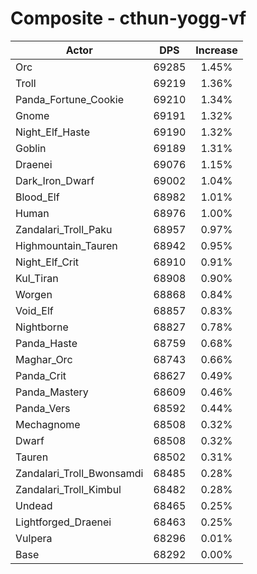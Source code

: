 # Composite - cthun-yogg-vf
| Actor | DPS | Increase |
|---|:---:|:---:|
|Orc|69285|1.45%|
|Troll|69219|1.36%|
|Panda_Fortune_Cookie|69210|1.34%|
|Gnome|69191|1.32%|
|Night_Elf_Haste|69190|1.32%|
|Goblin|69189|1.31%|
|Draenei|69076|1.15%|
|Dark_Iron_Dwarf|69002|1.04%|
|Blood_Elf|68982|1.01%|
|Human|68976|1.00%|
|Zandalari_Troll_Paku|68957|0.97%|
|Highmountain_Tauren|68942|0.95%|
|Night_Elf_Crit|68910|0.91%|
|Kul_Tiran|68908|0.90%|
|Worgen|68868|0.84%|
|Void_Elf|68857|0.83%|
|Nightborne|68827|0.78%|
|Panda_Haste|68759|0.68%|
|Maghar_Orc|68743|0.66%|
|Panda_Crit|68627|0.49%|
|Panda_Mastery|68609|0.46%|
|Panda_Vers|68592|0.44%|
|Mechagnome|68508|0.32%|
|Dwarf|68508|0.32%|
|Tauren|68502|0.31%|
|Zandalari_Troll_Bwonsamdi|68485|0.28%|
|Zandalari_Troll_Kimbul|68482|0.28%|
|Undead|68465|0.25%|
|Lightforged_Draenei|68463|0.25%|
|Vulpera|68296|0.01%|
|Base|68292|0.00%|
